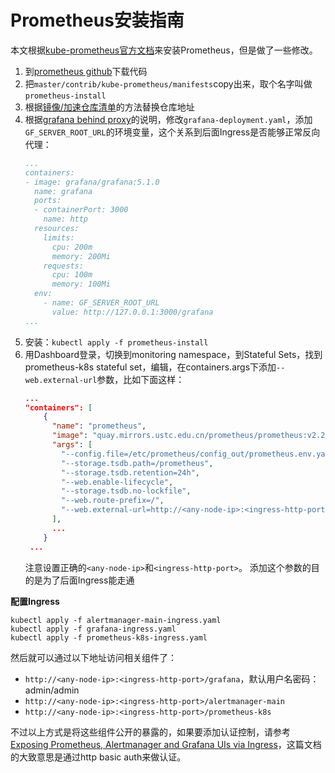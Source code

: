 # Prometheus安装指南

本文根据[kube-prometheus官方文档][kube-prometheus]来安装Prometheus，但是做了一些修改。

1. 到[prometheus github][prometheus-github]下载代码
1. 把`master/contrib/kube-prometheus/manifests`copy出来，取个名字叫做`prometheus-install`
1. 根据[镜像/加速仓库清单][mirrors.md]的方法替换仓库地址
1. 根据[grafana behind proxy][grafana-behind-proxy]的说明，修改`grafana-deployment.yaml`，添加`GF_SERVER_ROOT_URL`的环境变量，这个关系到后面Ingress是否能够正常反向代理：
   ```yaml
   ...
   containers:
   - image: grafana/grafana:5.1.0
     name: grafana
     ports:
     - containerPort: 3000
       name: http
     resources:
       limits:
         cpu: 200m
         memory: 200Mi
       requests:
         cpu: 100m
         memory: 100Mi
     env:
       - name: GF_SERVER_ROOT_URL
         value: http://127.0.0.1:3000/grafana
   ...
   ```
1. 安装：`kubectl apply -f prometheus-install`
1. 用Dashboard登录，切换到monitoring namespace，到Stateful Sets，找到prometheus-k8s stateful set，编辑，在containers.args下添加`--web.external-url`参数，比如下面这样：
   ```json
   ...
   "containers": [
       {
         "name": "prometheus",
         "image": "quay.mirrors.ustc.edu.cn/prometheus/prometheus:v2.2.1",
         "args": [
           "--config.file=/etc/prometheus/config_out/prometheus.env.yaml",
           "--storage.tsdb.path=/prometheus",
           "--storage.tsdb.retention=24h",
           "--web.enable-lifecycle",
           "--storage.tsdb.no-lockfile",
           "--web.route-prefix=/",
           "--web.external-url=http://<any-node-ip>:<ingress-http-port>/prometheus-k8s"
         ],
         ...
       }
    ...
   ```
   注意设置正确的`<any-node-ip>`和`<ingress-http-port>`。
   添加这个参数的目的是为了后面Ingress能走通

**配置Ingress**

```
kubectl apply -f alertmanager-main-ingress.yamlkubectl apply -f grafana-ingress.yamlkubectl apply -f prometheus-k8s-ingress.yaml
```

然后就可以通过以下地址访问相关组件了：

* `http://<any-node-ip>:<ingress-http-port>/grafana`，默认用户名密码：admin/admin
* `http://<any-node-ip>:<ingress-http-port>/alertmanager-main`
* `http://<any-node-ip>:<ingress-http-port>/prometheus-k8s`

不过以上方式是将这些组件公开的暴露的，如果要添加认证控制，请参考[Exposing Prometheus, Alertmanager and Grafana UIs via Ingress][exposing-prometheus]，这篇文档的大致意思是通过http basic auth来做认证。

[prometheus-github]: https://github.com/coreos/prometheus-operator
[kube-prometheus]: https://github.com/coreos/prometheus-operator/tree/master/contrib/kube-prometheus
[mirrors.md]: ../../installation-guide/mirrors.md
[exposing-prometheus]: https://github.com/coreos/prometheus-operator/blob/master/contrib/kube-prometheus/docs/exposing-prometheus-alertmanager-grafana-ingress.md
[grafana-behind-proxy]: http://docs.grafana.org/installation/behind_proxy/